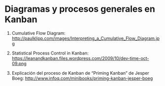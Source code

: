 # Diagramas y procesos generales en Kanban

1. Cumulative Flow Diagram: 
http://paulklipp.com/images/Interpreting_a_Cumulative_Flow_Diagram.jpg

2. Statistical Process Control in Kanban:
 https://leanandkanban.files.wordpress.com/2009/10/dev-time-oct-09.png

3. Explicación del proceso de Kanban de “Priming Kanban” de Jesper Boeg:
 http://www.infoq.com/minibooks/priming-kanban-jesper-boeg
